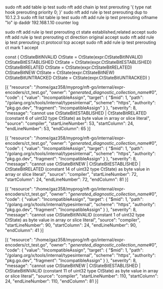sudo nft add table ip test
sudo nft add chain ip test prerouting '{ type nat hook prerouting priority 0; }'
sudo nft add rule ip test prerouting dup to 10.1.2.3
sudo nft list table ip test
sudo nft add rule ip test prerouting oifname "lo" ip daddr 192.168.1.10 counter log

sudo nft add rule ip test prerouting ct state established,related accept
sudo nft add rule ip test prerouting ct direction original accept
sudo nft add rule ip test prerouting ct protocol tcp accept
sudo nft add rule ip test prerouting ct mark 1 accept




const (
	CtStateBitINVALID     CtState = CtState(expr.CtStateBitINVALID)
	CtStateBitESTABLISHED CtState = CtState(expr.CtStateBitESTABLISHED)
	CtStateBitRELATED     CtState = CtState(expr.CtStateBitRELATED)
	CtStateBitNEW         CtState = CtState(expr.CtStateBitNEW)
	CtStateBitUNTRACKED   CtState = CtState(expr.CtStateBitUNTRACKED)
)

[{
	"resource": "/home/gaz358/myprog/nft-go/internal/expr-encoders/ct_test.go",
	"owner": "_generated_diagnostic_collection_name_#0",
	"code": {
		"value": "IncompatibleAssign",
		"target": {
			"$mid": 1,
			"path": "/golang.org/x/tools/internal/typesinternal",
			"scheme": "https",
			"authority": "pkg.go.dev",
			"fragment": "IncompatibleAssign"
		}
	},
	"severity": 8,
	"message": "cannot use CtStateBitESTABLISHED | CtStateBitRELATED (constant 6 of uint32 type CtState) as byte value in array or slice literal",
	"source": "compiler",
	"startLineNumber": 53,
	"startColumn": 24,
	"endLineNumber": 53,
	"endColumn": 65
}]

[{
	"resource": "/home/gaz358/myprog/nft-go/internal/expr-encoders/ct_test.go",
	"owner": "_generated_diagnostic_collection_name_#0",
	"code": {
		"value": "IncompatibleAssign",
		"target": {
			"$mid": 1,
			"path": "/golang.org/x/tools/internal/typesinternal",
			"scheme": "https",
			"authority": "pkg.go.dev",
			"fragment": "IncompatibleAssign"
		}
	},
	"severity": 8,
	"message": "cannot use CtStateBitNEW | CtStateBitESTABLISHED | CtStateBitRELATED (constant 14 of uint32 type CtState) as byte value in array or slice literal",
	"source": "compiler",
	"startLineNumber": 72,
	"startColumn": 24,
	"endLineNumber": 72,
	"endColumn": 81
}]

[{
	"resource": "/home/gaz358/myprog/nft-go/internal/expr-encoders/ct_test.go",
	"owner": "_generated_diagnostic_collection_name_#0",
	"code": {
		"value": "IncompatibleAssign",
		"target": {
			"$mid": 1,
			"path": "/golang.org/x/tools/internal/typesinternal",
			"scheme": "https",
			"authority": "pkg.go.dev",
			"fragment": "IncompatibleAssign"
		}
	},
	"severity": 8,
	"message": "cannot use CtStateBitINVALID (constant 1 of uint32 type CtState) as byte value in array or slice literal",
	"source": "compiler",
	"startLineNumber": 90,
	"startColumn": 24,
	"endLineNumber": 90,
	"endColumn": 41
}]

[{
	"resource": "/home/gaz358/myprog/nft-go/internal/expr-encoders/ct_test.go",
	"owner": "_generated_diagnostic_collection_name_#0",
	"code": {
		"value": "IncompatibleAssign",
		"target": {
			"$mid": 1,
			"path": "/golang.org/x/tools/internal/typesinternal",
			"scheme": "https",
			"authority": "pkg.go.dev",
			"fragment": "IncompatibleAssign"
		}
	},
	"severity": 8,
	"message": "cannot use CtStateBitNEW | CtStateBitESTABLISHED | CtStateBitINVALID (constant 11 of uint32 type CtState) as byte value in array or slice literal",
	"source": "compiler",
	"startLineNumber": 110,
	"startColumn": 24,
	"endLineNumber": 110,
	"endColumn": 81
}]


